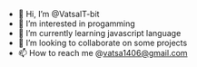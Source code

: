 - 👋 Hi, I’m @VatsalT-bit
- 👀 I’m interested in progamming 
- 🌱 I’m currently learning javascript language 
- 💞️ I’m looking to collaborate on some projects 
- 📫 How to reach me @vatsa1406@gmail.com


<!---
VatsalT-bit/VatsalT-bit is a ✨ special ✨ repository because its `README.md` (this file) appears on your GitHub profile.
You can click the Preview link to take a look at your changes.
--->
